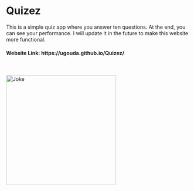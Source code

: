 # Quizez
This is a simple quiz app where you answer ten questions. At the end, you can see your performance. I will update it in the future to make this website more functional.

<h4>Website Link: https://ugouda.github.io/Quizez/</h4>
<br><br>
<img src="https://i.pinimg.com/736x/22/e3/9f/22e39f42d2f313fe05cb91a5215f2252.jpg" alt="Joke" width=300>

